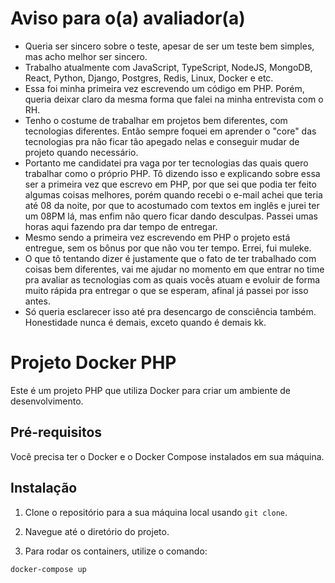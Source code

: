 # Aviso para o(a) avaliador(a)
- Queria ser sincero sobre o teste, apesar de ser um teste bem simples, mas acho melhor ser sincero.
- Trabalho atualmente com JavaScript, TypeScript, NodeJS, MongoDB, React, Python, Django, Postgres, Redis, Linux, Docker e etc.
- Essa foi minha primeira vez escrevendo um código em PHP. Porém, queria deixar claro da mesma forma que falei na minha entrevista com o RH.
- Tenho o costume de trabalhar em projetos bem diferentes, com tecnologias diferentes. Então sempre foquei em aprender o "core" das tecnologias pra não ficar tão apegado nelas e conseguir mudar de projeto quando necessário.
- Portanto me candidatei pra vaga por ter tecnologias das quais quero trabalhar como o próprio PHP. Tô dizendo isso e explicando sobre essa ser a primeira vez que escrevo em PHP, por que sei que podia ter feito algumas coisas melhores, porém quando recebi o e-mail achei que teria até 08 da noite, por que to acostumado com textos em inglês e jurei ter um 08PM lá, mas enfim não quero ficar dando desculpas. Passei umas horas aqui fazendo pra dar tempo de entregar.
- Mesmo sendo a primeira vez escrevendo em PHP o projeto está entregue, sem os bônus por que não vou ter tempo. Errei, fui muleke.
- O que tô tentando dizer é justamente que o fato de ter trabalhado com coisas bem diferentes, vai me ajudar no momento em que entrar no time pra avaliar as tecnologias com as quais vocês atuam e evoluir de forma muito rápida pra entregar o que se esperam, afinal já passei por isso antes.
- Só queria esclarecer isso até pra desencargo de consciência também. Honestidade nunca é demais, exceto quando é demais kk.

# Projeto Docker PHP

Este é um projeto PHP que utiliza Docker para criar um ambiente de desenvolvimento.

## Pré-requisitos

Você precisa ter o Docker e o Docker Compose instalados em sua máquina.

## Instalação

1. Clone o repositório para a sua máquina local usando `git clone`.

2. Navegue até o diretório do projeto.

3. Para rodar os containers, utilize o comando:

```sh
docker-compose up
